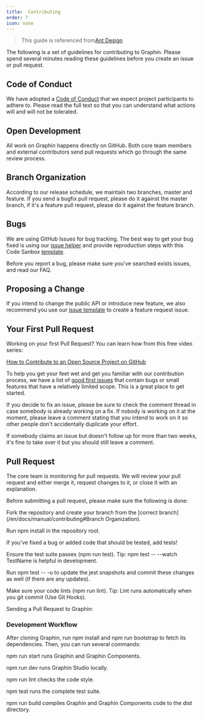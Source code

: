 ```yaml
---
title:  Contributing
order: 7
icon: none
---
```


>  This guide is referenced from[Ant Design](https://ant.design/docs/react/contributing-cn)

The following is a set of guidelines for contributing to Graphin. Please spend several minutes reading these guidelines before you create an issue or pull request.

## Code of Conduct

We have adopted a [Code of Conduct](https://github.com/antvis/graphin/blob/develop/CODE_OF_CONDUCT.md) that we expect project participants to adhere to. Please read the full text so that you can understand what actions will and will not be tolerated.

## Open Development

All work on Graphin happens directly on GitHub. Both core team members and external contributors send pull requests which go through the same review process.

## Branch Organization

According to our release schedule, we maintain two branches, master and feature. If you send a bugfix pull request, please do it against the master branch, if it's a feature pull request, please do it against the feature branch.

## Bugs


We are using GitHub Issues for bug tracking. The best way to get your bug fixed is using our [issue helper](https://github.com/antvis/graphin/issues/new?assignees=&labels=&template=bug_report.md&title=) and provide reproduction steps with this Code Sanbox [template](https://codesandbox.io/s/data-driven-3o71b).

Before you report a bug, please make sure you've searched exists issues, and read our FAQ.

## Proposing a Change


If you intend to change the public API or introduce new feature, we also recommend you use our [issue template](https://github.com/antvis/graphin/issues/new?assignees=&labels=&template=feature_request.md&title=) to create a feature request issue.

## Your First Pull Request

Working on your first Pull Request? You can learn how from this free video series:

[How to Contribute to an Open Source Project on GitHub](https://segmentfault.com/a/1190000000736629)

To help you get your feet wet and get you familiar with our contribution process, we have a list of [good first issues](https://github.com/antvis/graphin/issues?q=is%3Aissue+is%3Aopen+label%3A%22good+first+issue%22) that contain bugs or small features that have a relatively limited scope. This is a great place to get started.

If you decide to fix an issue, please be sure to check the comment thread in case somebody is already working on a fix. If nobody is working on it at the moment, please leave a comment stating that you intend to work on it so other people don't accidentally duplicate your effort.

If somebody claims an issue but doesn't follow up for more than two weeks, it's fine to take over it but you should still leave a comment.

## Pull Request

The core team is monitoring for pull requests. We will review your pull request and either merge it, request changes to it, or close it with an explanation.

Before submitting a pull request, please make sure the following is done:

Fork the repository and create your branch from the [correct branch](/en/docs/manual/contributing#Branch Organization).

Run npm install in the repository root.

If you've fixed a bug or added code that should be tested, add tests!

Ensure the test suite passes (npm run test). Tip: npm test -- --watch TestName is helpful in development.

Run npm test -- -u to update the jest snapshots and commit these changes as well (if there are any updates).

Make sure your code lints (npm run lint). Tip: Lint runs automatically when you git commit (Use Git Hooks).

Sending a Pull Request to Graphin:

### Development Workflow

After cloning Graphin, run npm install and npm run bootstrap to fetch its dependencies. Then, you can run several commands:

npm run start runs Graphin and  Graphin Components.

npm run dev runs Graphin Studio locally.

npm run lint checks the code style.

npm test runs the complete test suite.

npm run build compiles Graphin and Graphin Components code to the dist directory.

